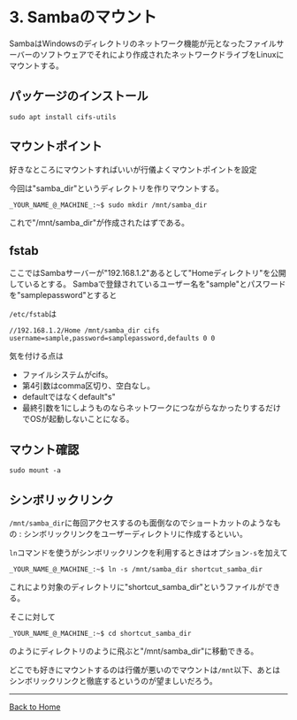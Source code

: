 <!--

This document is written in Markdown.
You can preview on such as VisualStudio Code.
If you want to know more, search with "vscode markdown" or refer to official document https://code.visualstudio.com/Docs/languages/markdown .

-->

# 3. Sambaのマウント

SambaはWindowsのディレクトリのネットワーク機能が元となったファイルサーバーのソフトウェアでそれにより作成されたネットワークドライブをLinuxにマウントする。

## パッケージのインストール

```
sudo apt install cifs-utils
```

## マウントポイント
好きなところにマウントすればいいが行儀よくマウントポイントを設定

今回は"samba_dir"というディレクトリを作りマウントする。

```
_YOUR_NAME_@_MACHINE_:~$ sudo mkdir /mnt/samba_dir
```
これで"/mnt/samba_dir"が作成されたはずである。

## fstab

ここではSambaサーバーが"192.168.1.2"あるとして"Homeディレクトリ"を公開しているとする。
Sambaで登録されているユーザー名を"sample"とパスワードを"samplepassword"とすると

`/etc/fstab`は
```
//192.168.1.2/Home /mnt/samba_dir cifs username=sample,password=samplepassword,defaults 0 0
```
気を付ける点は
- ファイルシステムがcifs。
- 第4引数はcomma区切り、空白なし。
- defaultではなくdefault"s"
- 最終引数を1にしようものならネットワークにつながらなかったりするだけでOSが起動しないことになる。

## マウント確認
```
sudo mount -a
```

## シンボリックリンク

`/mnt/samba_dir`に毎回アクセスするのも面倒なのでショートカットのようなもの : シンボリックリンクをユーザーディレクトリに作成するといい。


`ln`コマンドを使うがシンボリックリンクを利用するときはオプション`-s`を加えて
```
_YOUR_NAME_@_MACHINE_:~$ ln -s /mnt/samba_dir shortcut_samba_dir
```
これにより対象のディレクトリに"shortcut_samba_dir"というファイルができる。

そこに対して
```
_YOUR_NAME_@_MACHINE_:~$ cd shortcut_samba_dir
```
のようにディレクトリのように飛ぶと"/mnt/samba_dir"に移動できる。

どこでも好きにマウントするのは行儀が悪いのでマウントは`/mnt`以下、あとはシンボリックリンクと徹底するというのが望ましいだろう。


----
[Back to Home](../readme.md)

<!-- Written by Croyfet in 2022-->
